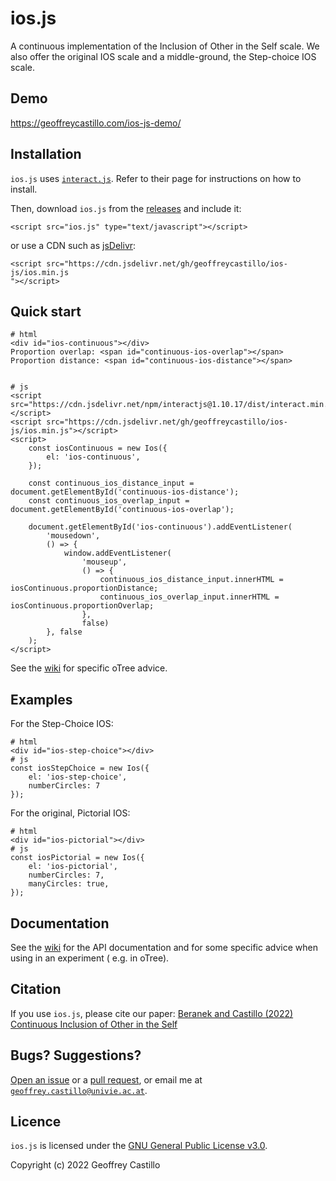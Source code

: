 # ios.js

A continuous implementation of the Inclusion of Other in the Self scale.
We also offer the original IOS scale and a middle-ground, the Step-choice IOS scale.

## Demo

https://geoffreycastillo.com/ios-js-demo/

## Installation

`ios.js` uses [`interact.js`](https://github.com/taye/interact.js/).
Refer to their page for instructions on how to install.

Then, download `ios.js` from the [releases](https://github.com/geoffreycastillo/ios-js/releases) and include it:

```
<script src="ios.js" type="text/javascript"></script>
```

or use a CDN such as [jsDelivr](https://www.jsdelivr.com/):

```
<script src="https://cdn.jsdelivr.net/gh/geoffreycastillo/ios-js/ios.min.js
"></script>
```

## Quick start

```
# html
<div id="ios-continuous"></div>
Proportion overlap: <span id="continuous-ios-overlap"></span>
Proportion distance: <span id="continuous-ios-distance"></span>


# js
<script src="https://cdn.jsdelivr.net/npm/interactjs@1.10.17/dist/interact.min.js"></script>
<script src="https://cdn.jsdelivr.net/gh/geoffreycastillo/ios-js/ios.min.js"></script>
<script>
    const iosContinuous = new Ios({
        el: 'ios-continuous',
    });

    const continuous_ios_distance_input = document.getElementById('continuous-ios-distance');
    const continuous_ios_overlap_input = document.getElementById('continuous-ios-overlap');

    document.getElementById('ios-continuous').addEventListener(
        'mousedown',
        () => {
            window.addEventListener(
                'mouseup',
                () => {
                    continuous_ios_distance_input.innerHTML = iosContinuous.proportionDistance;
                    continuous_ios_overlap_input.innerHTML = iosContinuous.proportionOverlap;
                },
                false)
        }, false
    );
</script>
```

See the [wiki](https://github.com/geoffreycastillo/bingo-blower-js/wiki/Advice-for-oTree) for specific oTree advice.

## Examples

For the Step-Choice IOS:

```
# html
<div id="ios-step-choice"></div>
# js
const iosStepChoice = new Ios({
    el: 'ios-step-choice',
    numberCircles: 7
});
```

For the original, Pictorial IOS:

```
# html
<div id="ios-pictorial"></div>
# js
const iosPictorial = new Ios({
    el: 'ios-pictorial',
    numberCircles: 7,
    manyCircles: true,
});
```

## Documentation

See the [wiki](https://github.com/geoffreycastillo/bingo-blower-js/wiki) for the API documentation and for some specific advice when using in an experiment (
e.g. in oTree).

## Citation

If you use `ios.js`, please cite our paper: [Beranek and Castillo (2022) Continuous Inclusion of Other in the Self](https://geoffreycastillo.com/pdf/Beranek,Castillo-Continuous-Inclusion-of-Other-in-the-Self.pdf)

## Bugs? Suggestions?

[Open an issue](https://github.com/geoffreycastillo/ios-js/issues) or a [pull request](https://github.com/geoffreycastillo/ios-js/pulls), or email me
at [`geoffrey.castillo@univie.ac.at`](mailto:geoffrey.castillo@univie.ac.at).

## Licence

`ios.js` is licensed under the [GNU General Public License v3.0](https://www.gnu.org/licenses/gpl-3.0.en.html).

Copyright (c) 2022 Geoffrey Castillo
